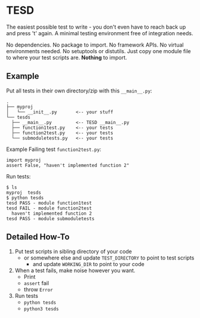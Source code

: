 
# TESD

The easiest possible test to write - you don't even have to reach back up and press 't' again. A minimal testing environment free of integration needs.

No dependencies. No package to import. No framework APIs. No virtual environments needed. No setuptools or distutils. Just copy one module file to where your test scripts are. **Nothing** to import.

## Example

Put all tests in their own directory/zip with this `__main__.py`:

    .
    ├── myproj
    │   └── __init__.py       <-- your stuff
    └── tesds
      ├── __main__.py         <-- TESD __main__.py
      ├── function1test.py    <-- your tests
      ├── function2test.py    <-- your tests
      └── submoduletests.py   <-- your tests
      

Example Failing test `function2test.py`:

    import myproj
    assert False, "haven't implemented function 2"


Run tests:

    $ ls
    myproj  tesds
    $ python tesds
    tesd PASS - module function1test
    tesd FAIL - module function2test
      haven't implemented function 2
    tesd PASS - module submoduletests

## Detailed How-To

  1. Put test scripts in sibling directory of your code
      * or somewhere else and update `TEST_DIRECTORY` to point to test scripts
          * and update `WORKING_DIR` to point to your code
  2. When a test fails, make noise however you want.
      * Print
      * `assert` fail
      * throw `Error`
  3. Run tests
      * `python tesds`
      * `python3 tesds`
